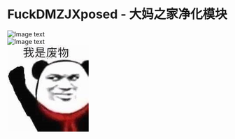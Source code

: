 # FuckDMZJXposed - 大妈之家净化模块
![Image text](https://github.com/cokkeijigen/FuckDMZJ/blob/master/image0.png)<br>
![Image text](https://github.com/cokkeijigen/FuckDMZJ/blob/master/image1.png)<br>
![Image text](https://raw.githubusercontent.com/Xposed-Modules-Repo/ss.colytitse.fuckdmzj/main/image.jpg)
